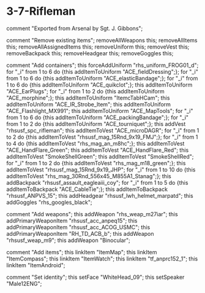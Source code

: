 # 3-7-Rifleman

comment "Exported from Arsenal by Sgt. J. Gibbons";

comment "Remove existing items";
removeAllWeapons this;
removeAllItems this;
removeAllAssignedItems this;
removeUniform this;
removeVest this;
removeBackpack this;
removeHeadgear this;
removeGoggles this;

comment "Add containers";
this forceAddUniform "rhs_uniform_FROG01_d";
for "_i" from 1 to 6 do {this addItemToUniform "ACE_fieldDressing";};
for "_i" from 1 to 6 do {this addItemToUniform "ACE_elasticBandage";};
for "_i" from 1 to 6 do {this addItemToUniform "ACE_quikclot";};
this addItemToUniform "ACE_EarPlugs";
for "_i" from 1 to 2 do {this addItemToUniform "ACE_morphine";};
this addItemToUniform "ItemcTabHCam";
this addItemToUniform "ACE_IR_Strobe_Item";
this addItemToUniform "ACE_Flashlight_MX991";
this addItemToUniform "ACE_MapTools";
for "_i" from 1 to 6 do {this addItemToUniform "ACE_packingBandage";};
for "_i" from 1 to 2 do {this addItemToUniform "ACE_tourniquet";};
this addVest "rhsusf_spc_rifleman";
this addItemToVest "ACE_microDAGR";
for "_i" from 1 to 2 do {this addItemToVest "rhsusf_mag_15Rnd_9x19_FMJ";};
for "_i" from 1 to 4 do {this addItemToVest "rhs_mag_an_m8hc";};
this addItemToVest "ACE_HandFlare_Green";
this addItemToVest "ACE_HandFlare_Red";
this addItemToVest "SmokeShellGreen";
this addItemToVest "SmokeShellRed";
for "_i" from 1 to 2 do {this addItemToVest "rhs_mag_m18_green";};
this addItemToVest "rhsusf_mag_15Rnd_9x19_JHP";
for "_i" from 1 to 10 do {this addItemToVest "rhs_mag_30Rnd_556x45_M855A1_Stanag";};
this addBackpack "rhsusf_assault_eagleaiii_coy";
for "_i" from 1 to 5 do {this addItemToBackpack "ACE_CableTie";};
this addItemToBackpack "rhsusf_ANPVS_15";
this addHeadgear "rhsusf_lwh_helmet_marpatd";
this addGoggles "rhs_googles_black";

comment "Add weapons";
this addWeapon "rhs_weap_m27iar";
this addPrimaryWeaponItem "rhsusf_acc_anpeq15";
this addPrimaryWeaponItem "rhsusf_acc_ACOG_USMC";
this addPrimaryWeaponItem "RH_TD_ACB_b";
this addWeapon "rhsusf_weap_m9";
this addWeapon "Binocular";

comment "Add items";
this linkItem "ItemMap";
this linkItem "ItemCompass";
this linkItem "ItemWatch";
this linkItem "tf_anprc152_1";
this linkItem "ItemAndroid";

comment "Set identity";
this setFace "WhiteHead_09";
this setSpeaker "Male12ENG";
